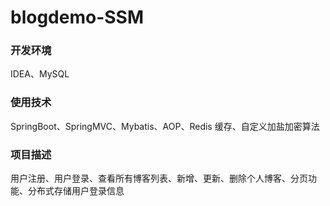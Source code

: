 # blogdemo-SSM
### 开发环境
IDEA、MySQL
### 使用技术
SpringBoot、SpringMVC、Mybatis、AOP、Redis 缓存、自定义加盐加密算法
### 项目描述
用户注册、用户登录、查看所有博客列表、新增、更新、删除个人博客、分页功能、分布式存储用户登录信息
